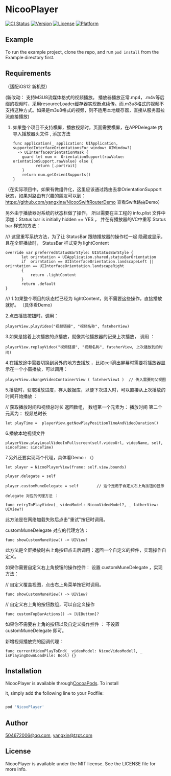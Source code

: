 # NicooPlayer

[![CI Status](https://img.shields.io/travis/504672006@qq.com/NicooPlayer.svg?style=flat)](https://travis-ci.org/504672006@qq.com/NicooPlayer)
[![Version](https://img.shields.io/cocoapods/v/NicooPlayer.svg?style=flat)](https://cocoapods.org/pods/NicooPlayer)
[![License](https://img.shields.io/cocoapods/l/NicooPlayer.svg?style=flat)](https://cocoapods.org/pods/NicooPlayer)
[![Platform](https://img.shields.io/cocoapods/p/NicooPlayer.svg?style=flat)](https://cocoapods.org/pods/NicooPlayer)

## Example

To run the example project, clone the repo, and run `pod install` from the Example directory first.

## Requirements


（适配iOS12 新机型）

   (新改动： 支持M3U8流媒体格式的视频播放。 播放器播放正常.mp4，.m4v等后缀的视频时，采用resourceLoader缓存器实现断点续传。而.m3u8格式的视频不支持这种方式。如果是m3u8格式的视频，则不适用本地缓存器，直接从服务器拉流直接播放)

1.  如果整个项目不支持横屏，播放视频时，页面需要横屏，在APPDelegate 内导入播放器头文件 , 添加方法

        func application(_ application: UIApplication, supportedInterfaceOrientationsFor window: UIWindow?) 
          -> UIInterfaceOrientationMask { 
            guard let num =  OrientationSupport(rawValue: orientationSupport.rawValue) else { 
                  return [.portrait]
            }
            return num.getOrientSupports()  
        }

（在实际项目中，如果有做组件化，这里应该通过路由去拿OrientationSupport 状态，如果对路由有兴趣的朋友可以到：https://github.com/yangxina/NicooSwiftRouterDemo  查看Swift路由Demo） 


另外由于播放器对系统的状态栏做了操作， 所以需要在主工程的 info.plist 文件中添加：Status bar is initially hidden == YES ， 
并在有播放器的VC中重写 Status bar 样式的方法：

/// 这里重写系统方法，为了让 StatusBar 跟随播放器的操作栏一起 隐藏或显示，且在全屏播放时， StatusBar 样式变为 lightContent

    override var preferredStatusBarStyle: UIStatusBarStyle { 
           let orirntation = UIApplication.shared.statusBarOrientation
           if  orirntation == UIInterfaceOrientation.landscapeLeft || orirntation == UIInterfaceOrientation.landscapeRight
           {
               return .lightContent
           }
           return .default
    }

/// 1.如果整个项目的状态栏已经为 lightContent，则不需要这些操作，直接播放就好。
（具体看Demo）

2.点击播放按钮时，调用：

    playerView.playVideo("视频链接", "视频名称", fateherView)

3.如果是接着上次播放的点播放，就像其他播放器的记录上次播放， 调用 ：

    playerView.replayVideo("视频链接", "视频名称", fateherView, 上次播放到的时间)

4.在播放途中需要切换到另外的地方去播放 ，比如cell滑出屏幕时需要将播放器显示在一个小窗播放，可以调用：

    playerView.changeVideoContainerView ( fateherView1 )  // 传入需要的父视图

5.播放时，获取播放进度，存入数据库，以便下次进入时，可以直接从上次播放的时间开始播放 ： 

// 获取播放时间和视频总时长  返回数组， 数组第一个元素为： 播放时间    第二个元素为： 视频总时长

    let playTime =  playerView.getNowPlayPositionTimeAndVideoDuration()

6.播放本地视频文件

    playerView.playLocalVideoInFullscreen(self.videoUrl, videoName, self, sinceTime: sinceTime)

7.另外还要实现两个代理，具体看Demo  :  （）

    let player = NicooPlayerView(frame: self.view.bounds)

    player.delegate = self 

    player.customMuneDelegate = self        // 这个是用于自定义右上角按钮的显示

    delegate 对应的代理方法 ： 

    func retryToPlayVideo(_ videoModel: NicooVideoModel?, _ fatherView: UIView?) 

此方法是在网络加载失败后点击"重试"按钮时调用。

customMuneDelegate 对应的代理方法： 

    func showCustomMuneView() -> UIView?

此方法是全屏播放时右上角按钮点击后调用：返回一个自定义的控件，实现操作自定义。

如果你需要自定义右上角按钮的操作控件： 设置    customMuneDelegate  ，实现方法： 


// 自定义覆盖视图，点击右上角菜单按钮时调用。

    func showCustomMuneView() -> UIView?


// 自定义右上角的按钮数组，可以自定义操作

    func customTopBarActions() -> [UIButton]? 


如果你不需要右上角的按钮以及自定义操作控件 ： 不设置 customMuneDelegate 即可。

新增视频播放完的回调代理：

    func currentVideoPlayToEnd(_ videoModel: NicooVideoModel?, _ isPlayingDownLoadFile: Bool) {}
    

## Installation

NicooPlayer is available through[CocoaPods](https://cocoapods.org). To install

it, simply add the following line to your Podfile:

```ruby

pod 'NicooPlayer'

```

## Author

504672006@qq.com, yangxin@tzpt.com

## License

NicooPlayer is available under the MIT license. See the LICENSE file for more info.
